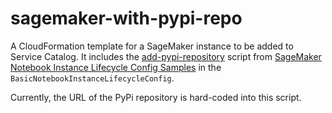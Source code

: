 # sagemaker-with-pypi-repo

A CloudFormation template for a SageMaker instance to be added to Service Catalog.  It includes the [add-pypi-repository](https://github.com/aws-samples/amazon-sagemaker-notebook-instance-lifecycle-config-samples/tree/master/scripts/add-pypi-repository) script from [SageMaker Notebook Instance Lifecycle Config Samples](https://github.com/aws-samples/amazon-sagemaker-notebook-instance-lifecycle-config-samples) in the `BasicNotebookInstanceLifecycleConfig`.  

Currently, the URL of the PyPi repository is hard-coded into this script.
